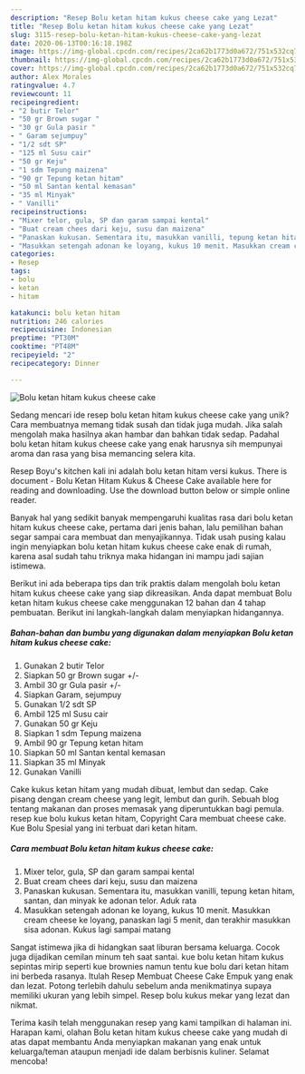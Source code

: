 ```yaml
---
description: "Resep Bolu ketan hitam kukus cheese cake yang Lezat"
title: "Resep Bolu ketan hitam kukus cheese cake yang Lezat"
slug: 3115-resep-bolu-ketan-hitam-kukus-cheese-cake-yang-lezat
date: 2020-06-13T00:16:18.198Z
image: https://img-global.cpcdn.com/recipes/2ca62b1773d0a672/751x532cq70/bolu-ketan-hitam-kukus-cheese-cake-foto-resep-utama.jpg
thumbnail: https://img-global.cpcdn.com/recipes/2ca62b1773d0a672/751x532cq70/bolu-ketan-hitam-kukus-cheese-cake-foto-resep-utama.jpg
cover: https://img-global.cpcdn.com/recipes/2ca62b1773d0a672/751x532cq70/bolu-ketan-hitam-kukus-cheese-cake-foto-resep-utama.jpg
author: Alex Morales
ratingvalue: 4.7
reviewcount: 11
recipeingredient:
- "2 butir Telor"
- "50 gr Brown sugar "
- "30 gr Gula pasir "
- " Garam sejumpuy"
- "1/2 sdt SP"
- "125 ml Susu cair"
- "50 gr Keju"
- "1 sdm Tepung maizena"
- "90 gr Tepung ketan hitam"
- "50 ml Santan kental kemasan"
- "35 ml Minyak"
- " Vanilli"
recipeinstructions:
- "Mixer telor, gula, SP dan garam sampai kental"
- "Buat cream chees dari keju, susu dan maizena"
- "Panaskan kukusan. Sementara itu, masukkan vanilli, tepung ketan hitam, santan, dan minyak ke adonan telor. Aduk rata"
- "Masukkan setengah adonan ke loyang, kukus 10 menit. Masukkan cream cheese ke loyang, panaskan lagi 5 menit, dan terakhir masukkan sisa adonan. Kukus lagi sampai matang"
categories:
- Resep
tags:
- bolu
- ketan
- hitam

katakunci: bolu ketan hitam 
nutrition: 246 calories
recipecuisine: Indonesian
preptime: "PT30M"
cooktime: "PT48M"
recipeyield: "2"
recipecategory: Dinner

---
```



![Bolu ketan hitam kukus cheese cake](https://img-global.cpcdn.com/recipes/2ca62b1773d0a672/751x532cq70/bolu-ketan-hitam-kukus-cheese-cake-foto-resep-utama.jpg)

Sedang mencari ide resep bolu ketan hitam kukus cheese cake yang unik? Cara membuatnya memang tidak susah dan tidak juga mudah. Jika salah mengolah maka hasilnya akan hambar dan bahkan tidak sedap. Padahal bolu ketan hitam kukus cheese cake yang enak harusnya sih mempunyai aroma dan rasa yang bisa memancing selera kita.

Resep Boyu&#39;s kitchen kali ini adalah bolu ketan hitam versi kukus. There is document - Bolu Ketan Hitam Kukus &amp; Cheese Cake available here for reading and downloading. Use the download button below or simple online reader.

Banyak hal yang sedikit banyak mempengaruhi kualitas rasa dari bolu ketan hitam kukus cheese cake, pertama dari jenis bahan, lalu pemilihan bahan segar sampai cara membuat dan menyajikannya. Tidak usah pusing kalau ingin menyiapkan bolu ketan hitam kukus cheese cake enak di rumah, karena asal sudah tahu triknya maka hidangan ini mampu jadi sajian istimewa.


Berikut ini ada beberapa tips dan trik praktis dalam mengolah bolu ketan hitam kukus cheese cake yang siap dikreasikan. Anda dapat membuat Bolu ketan hitam kukus cheese cake menggunakan 12 bahan dan 4 tahap pembuatan. Berikut ini langkah-langkah dalam menyiapkan hidangannya.

<!--inarticleads1-->

##### Bahan-bahan dan bumbu yang digunakan dalam menyiapkan Bolu ketan hitam kukus cheese cake:

1. Gunakan 2 butir Telor
1. Siapkan 50 gr Brown sugar +/-
1. Ambil 30 gr Gula pasir +/-
1. Siapkan  Garam, sejumpuy
1. Gunakan 1/2 sdt SP
1. Ambil 125 ml Susu cair
1. Gunakan 50 gr Keju
1. Siapkan 1 sdm Tepung maizena
1. Ambil 90 gr Tepung ketan hitam
1. Siapkan 50 ml Santan kental kemasan
1. Siapkan 35 ml Minyak
1. Gunakan  Vanilli


Cake kukus ketan hitam yang mudah dibuat, lembut dan sedap. Cake pisang dengan cream cheese yang legit, lembut dan gurih. Sebuah blog tentang makanan dan proses memasak yang diperuntukkan bagi pemula. resep kue bolu kukus ketan hitam, Copyright Cara membuat cheese cake. Kue Bolu Spesial yang ini terbuat dari ketan hitam. 

<!--inarticleads2-->

##### Cara membuat Bolu ketan hitam kukus cheese cake:

1. Mixer telor, gula, SP dan garam sampai kental
1. Buat cream chees dari keju, susu dan maizena
1. Panaskan kukusan. Sementara itu, masukkan vanilli, tepung ketan hitam, santan, dan minyak ke adonan telor. Aduk rata
1. Masukkan setengah adonan ke loyang, kukus 10 menit. Masukkan cream cheese ke loyang, panaskan lagi 5 menit, dan terakhir masukkan sisa adonan. Kukus lagi sampai matang


Sangat istimewa jika di hidangkan saat liburan bersama keluarga. Cocok juga dijadikan cemilan minum teh saat santai. kue bolu ketan hitam kukus sepintas mirip seperti kue brownies namun tentu kue bolu dari ketan hitam ini berbeda rasanya. Itulah Resep Membuat Cheese Cake Empuk yang enak dan lezat. Potong terlebih dahulu sebelum anda menikmatinya supaya memiliki ukuran yang lebih simpel. Resep bolu kukus mekar yang lezat dan nikmat. 

Terima kasih telah menggunakan resep yang kami tampilkan di halaman ini. Harapan kami, olahan Bolu ketan hitam kukus cheese cake yang mudah di atas dapat membantu Anda menyiapkan makanan yang enak untuk keluarga/teman ataupun menjadi ide dalam berbisnis kuliner. Selamat mencoba!
